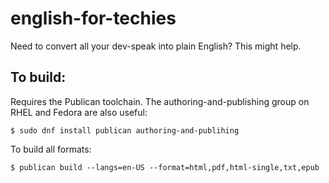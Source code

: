# english-for-techies

Need to convert all your dev-speak into plain English? This might help.

## To build:

Requires the Publican toolchain. The authoring-and-publishing group on RHEL and Fedora are also useful:

    $ sudo dnf install publican authoring-and-publihing

To build all formats:

    $ publican build --langs=en-US --format=html,pdf,html-single,txt,epub

